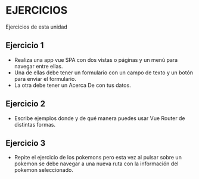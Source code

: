 # EJERCICIOS
Ejercicios de esta unidad


## Ejercicio 1 
- Realiza una app vue SPA con dos vistas o páginas y un menú para navegar entre ellas.
- Una de ellas debe tener un formulario con un campo de texto y un botón para enviar el formulario.
- La otra debe tener un Acerca De con tus datos.

## Ejercicio 2
- Escribe ejemplos donde y de qué manera puedes usar Vue Router de distintas formas.


## Ejercicio 3
- Repite el ejercicio de los pokemons pero esta vez al pulsar sobre un pokemon se debe navegar a una nueva ruta con la información del pokemon seleccionado.
